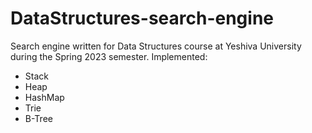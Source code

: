 # DataStructures-search-engine
Search engine written for Data Structures course at Yeshiva University during the Spring 2023 semester.
Implemented:
- Stack
- Heap
- HashMap
- Trie
- B-Tree
